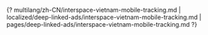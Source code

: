 {? multilang/zh-CN/interspace-vietnam-mobile-tracking.md | localized/deep-linked-ads/interspace-vietnam-mobile-tracking.md | pages/deep-linked-ads/interspace-vietnam-mobile-tracking.md ?}
